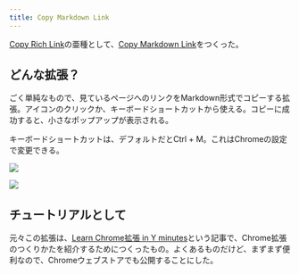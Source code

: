 ```yaml
---
title: Copy Markdown Link
---
```

[Copy Rich Link](https://chrome.google.com/webstore/detail/copy-rich-link/hikiamlgpdcabppakpmemaofmkgknpea)の亜種として、[Copy Markdown Link](https://chrome.google.com/webstore/detail/copy-markdown-link/gkceaaphhbeanfciglgpffnncfpipjpa)をつくった。

どんな拡張？
------

ごく単純なもので、見ているページへのリンクをMarkdown形式でコピーする拡張。アイコンのクリックか、キーボードショートカットから使える。コピーに成功すると、小さなポップアップが表示される。

キーボードショートカットは、デフォルトだとCtrl + M。これはChromeの設定で変更できる。

![](https://lh3.googleusercontent.com/Ht5HfYex0RIjSYIbfIjkRFTt9dbywgi6ExwGdpbQIOnQZxJykIJ-Oc0nz_cvuSTrmIvq7gJZEiKh6kXeDjKLTRQETIMVCorBdIPBdMmCLWleBCLbWVlNVICepLI5pZzua-jc91h_K_3hZGtbGm4GO726v1pKQEMzhRUL1q0-t5dOblCQn1I0q9dQ)

![](https://lh3.googleusercontent.com/fz1jUiYIpEeqjEtmvI_pABe6wayXmInCOhPGZZbOST6mysBZZsjmhgClnwExBgc_pJ81RJocoxpgnoQw2u17Vih1Xco7c6Ortc6oSuQSJiwwZvNFiWHfPxGzo43gucGzveP-tF2pQ_v8Waa25IQR-DtCA3GjxJIs-5zV4olNWCiDeg7ezQSoCjK1)

チュートリアルとして
----------

元々この拡張は、[Learn Chrome拡張 in Y minutes](https://r7kamura.com/articles/2022-05-18-learn-chrome-extention-in-y-minutes)という記事で、Chrome拡張のつくりかたを紹介するためにつくったもの。よくあるものだけど、まずまず便利なので、Chromeウェブストアでも公開することにした。
